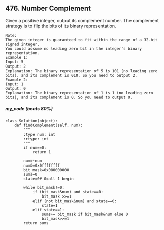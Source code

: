 ## 476. Number Complement

Given a positive integer, output its complement number. The complement strategy is to flip the bits of its binary representation.


```
Note:
The given integer is guaranteed to fit within the range of a 32-bit signed integer.
You could assume no leading zero bit in the integer’s binary representation.
Example 1:
Input: 5
Output: 2
Explanation: The binary representation of 5 is 101 (no leading zero bits), and its complement is 010. So you need to output 2.
Example 2:
Input: 1
Output: 0
Explanation: The binary representation of 1 is 1 (no leading zero bits), and its complement is 0. So you need to output 0.
```
##### my_code (beats 80%) 

```
class Solution(object):
    def findComplement(self, num):
        """
        :type num: int
        :rtype: int
        """
        if num==0:
            return 1

        num=~num
        num&=0x0ffffffff
        bit_mask=0x080000000
        sums=0
        state=0# 0=all 1 begin

        while bit_mask!=0:
            if (bit_mask&num) and state==0:
                bit_mask >>=1
            elif (not bit_mask&num) and state==0:
                state=1
            elif state==1:
                sums+= bit_mask if bit_mask&num else 0
                bit_mask>>=1
        return sums
```
